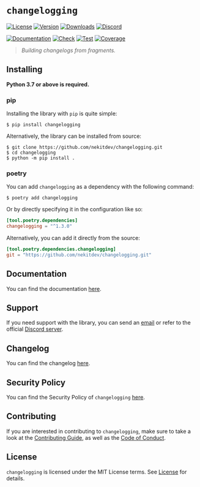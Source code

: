 # `changelogging`

[![License][License Badge]][License]
[![Version][Version Badge]][Package]
[![Downloads][Downloads Badge]][Package]
[![Discord][Discord Badge]][Discord]

[![Documentation][Documentation Badge]][Documentation]
[![Check][Check Badge]][Actions]
[![Test][Test Badge]][Actions]
[![Coverage][Coverage Badge]][Coverage]

> *Building changelogs from fragments.*

## Installing

**Python 3.7 or above is required.**

### pip

Installing the library with `pip` is quite simple:

```console
$ pip install changelogging
```

Alternatively, the library can be installed from source:

```console
$ git clone https://github.com/nekitdev/changelogging.git
$ cd changelogging
$ python -m pip install .
```

### poetry

You can add `changelogging` as a dependency with the following command:

```console
$ poetry add changelogging
```

Or by directly specifying it in the configuration like so:

```toml
[tool.poetry.dependencies]
changelogging = "^1.3.0"
```

Alternatively, you can add it directly from the source:

```toml
[tool.poetry.dependencies.changelogging]
git = "https://github.com/nekitdev/changelogging.git"
```

## Documentation

You can find the documentation [here][Documentation].

## Support

If you need support with the library, you can send an [email][Email]
or refer to the official [Discord server][Discord].

## Changelog

You can find the changelog [here][Changelog].

## Security Policy

You can find the Security Policy of `changelogging` [here][Security].

## Contributing

If you are interested in contributing to `changelogging`, make sure to take a look at the
[Contributing Guide][Contributing Guide], as well as the [Code of Conduct][Code of Conduct].

## License

`changelogging` is licensed under the MIT License terms. See [License][License] for details.

[Email]: mailto:support@nekit.dev

[Discord]: https://nekit.dev/discord

[Actions]: https://github.com/nekitdev/changelogging/actions

[Changelog]: https://github.com/nekitdev/changelogging/blob/main/CHANGELOG.md
[Code of Conduct]: https://github.com/nekitdev/changelogging/blob/main/CODE_OF_CONDUCT.md
[Contributing Guide]: https://github.com/nekitdev/changelogging/blob/main/CONTRIBUTING.md
[Security]: https://github.com/nekitdev/changelogging/blob/main/SECURITY.md

[License]: https://github.com/nekitdev/changelogging/blob/main/LICENSE

[Package]: https://pypi.org/project/changelogging
[Coverage]: https://codecov.io/gh/nekitdev/changelogging
[Documentation]: https://nekitdev.github.io/changelogging

[Discord Badge]: https://img.shields.io/badge/chat-discord-5865f2
[License Badge]: https://img.shields.io/pypi/l/changelogging
[Version Badge]: https://img.shields.io/pypi/v/changelogging
[Downloads Badge]: https://img.shields.io/pypi/dm/changelogging

[Documentation Badge]: https://github.com/nekitdev/changelogging/workflows/docs/badge.svg
[Check Badge]: https://github.com/nekitdev/changelogging/workflows/check/badge.svg
[Test Badge]: https://github.com/nekitdev/changelogging/workflows/test/badge.svg
[Coverage Badge]: https://codecov.io/gh/nekitdev/changelogging/branch/main/graph/badge.svg
